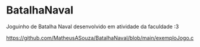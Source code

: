# BatalhaNaval
Joguinho de Batalha Naval desenvolvido em atividade da faculdade :3


https://github.com/MatheusASouza/BatalhaNaval/blob/main/exemploJogo.c
